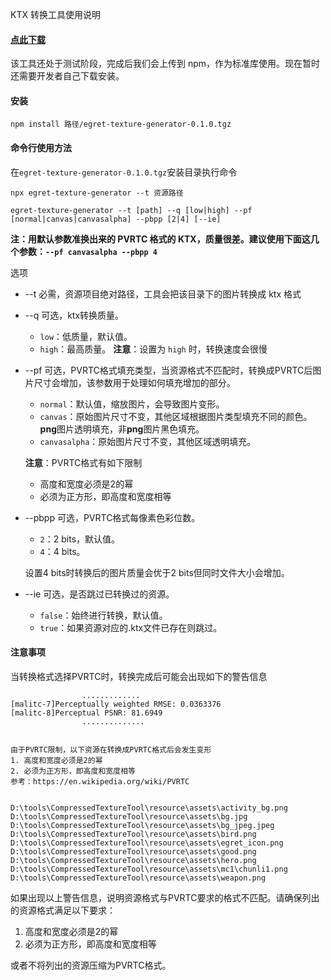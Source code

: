 KTX 转换工具使用说明

#### [点此下载](http://tool.egret-labs.org/DocZip/tools/egret-texture-generator-0.1.0.tgz)
该工具还处于测试阶段，完成后我们会上传到 npm，作为标准库使用。现在暂时还需要开发者自己下载安装。

#### 安装
```
npm install 路径/egret-texture-generator-0.1.0.tgz
```
#### 命令行使用方法
在`egret-texture-generator-0.1.0.tgz`安装目录执行命令
```
npx egret-texture-generator --t 资源路径
```

```
egret-texture-generator --t [path] --q [low|high] --pf [normal|canvas|canvasalpha] --pbpp [2|4] [--ie]
```

**注：用默认参数准换出来的 PVRTC 格式的 KTX，质量很差。建议使用下面这几个参数：`--pf canvasalpha --pbpp 4`**

选项

* --t
必需，资源项目绝对路径，工具会把该目录下的图片转换成 ktx 格式
* --q
可选，ktx转换质量。
    * `low`：低质量，默认值。
    * `high`：最高质量。
**注意**：设置为 `high` 时，转换速度会很慢

* --pf
可选，PVRTC格式填充类型，当资源格式不匹配时，转换成PVRTC后图片尺寸会增加，该参数用于处理如何填充增加的部分。
	* `normal`：默认值，缩放图片，会导致图片变形。
	* `canvas`：原始图片尺寸不变，其他区域根据图片类型填充不同的颜色。**png**图片透明填充，非**png**图片黑色填充。
	* `canvasalpha`：原始图片尺寸不变，其他区域透明填充。

    **注意**：PVRTC格式有如下限制
	* 高度和宽度必须是2的幂
	* 必须为正方形，即高度和宽度相等

	
* --pbpp
可选，PVRTC格式每像素色彩位数。
    * `2`：2 bits，默认值。
    * `4`：4 bits。

    设置4 bits时转换后的图片质量会优于2 bits但同时文件大小会增加。

* --ie
可选，是否跳过已转换过的资源。
    * `false`：始终进行转换，默认值。
    * `true`：如果资源对应的.ktx文件已存在则跳过。

#### 注意事项
当转换格式选择PVRTC时，转换完成后可能会出现如下的警告信息

```
                .............
[malitc-7]Perceptually weighted RMSE: 0.0363376
[malitc-8]Perceptual PSNR: 81.6949
                ..............


由于PVRTC限制，以下资源在转换成PVRTC格式后会发生变形
1. 高度和宽度必须是2的幂
2. 必须为正方形，即高度和宽度相等
参考：https://en.wikipedia.org/wiki/PVRTC


D:\tools\CompressedTextureTool\resource\assets\activity_bg.png
D:\tools\CompressedTextureTool\resource\assets\bg.jpg
D:\tools\CompressedTextureTool\resource\assets\bg_jpeg.jpeg
D:\tools\CompressedTextureTool\resource\assets\bird.png
D:\tools\CompressedTextureTool\resource\assets\egret_icon.png
D:\tools\CompressedTextureTool\resource\assets\good.png
D:\tools\CompressedTextureTool\resource\assets\hero.png
D:\tools\CompressedTextureTool\resource\assets\mc1\chunli1.png
D:\tools\CompressedTextureTool\resource\assets\weapon.png

```

如果出现以上警告信息，说明资源格式与PVRTC要求的格式不匹配。请确保列出的资源格式满足以下要求：
1. 高度和宽度必须是2的幂
2. 必须为正方形，即高度和宽度相等

或者不将列出的资源压缩为PVRTC格式。